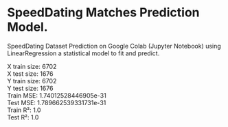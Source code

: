 # SpeedDating Matches Prediction Model.
SpeedDating Dataset Prediction on Google Colab (Jupyter Notebook) using LinearRegression a statistical model to fit and predict.

X train size: 6702<br>
X test size: 1676<br>
Y train size: 6702<br>
Y test size: 1676<br>
Train MSE: 1.74012528446905e-31<br>
Test MSE: 1.789662539331731e-31<br>
Train R²: 1.0<br>
Test R²: 1.0<br>
